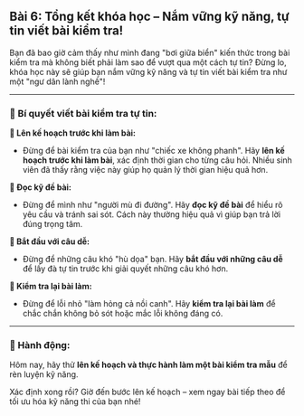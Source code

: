 ## Bài 6: Tổng kết khóa học – Nắm vững kỹ năng, tự tin viết bài kiểm tra!

Bạn đã bao giờ cảm thấy như mình đang "bơi giữa biển" kiến thức trong bài kiểm tra mà không biết phải làm sao để vượt qua một cách tự tin? Đừng lo, khóa học này sẽ giúp bạn nắm vững kỹ năng và tự tin viết bài kiểm tra như một "ngư dân lành nghề"!

---

### 📌 Bí quyết viết bài kiểm tra tự tin:

**🔹 Lên kế hoạch trước khi làm bài:**
- Đừng để bài kiểm tra của bạn như "chiếc xe không phanh". Hãy **lên kế hoạch trước khi làm bài**, xác định thời gian cho từng câu hỏi. Nhiều sinh viên đã thấy rằng việc này giúp họ quản lý thời gian hiệu quả hơn.

**🔹 Đọc kỹ đề bài:**
- Đừng để mình như "người mù đi đường". Hãy **đọc kỹ đề bài** để hiểu rõ yêu cầu và tránh sai sót. Cách này thường hiệu quả vì giúp bạn trả lời đúng trọng tâm.

**🔹 Bắt đầu với câu dễ:**
- Đừng để những câu khó "hù dọa" bạn. Hãy **bắt đầu với những câu dễ** để lấy đà tự tin trước khi giải quyết những câu khó hơn.

**🔹 Kiểm tra lại bài làm:**
- Đừng để lỗi nhỏ "làm hỏng cả nồi canh". Hãy **kiểm tra lại bài làm** để chắc chắn không bỏ sót hoặc mắc lỗi không đáng có.

---

### 🚀 Hành động:

Hôm nay, hãy thử **lên kế hoạch và thực hành làm một bài kiểm tra mẫu** để rèn luyện kỹ năng.

Xác định xong rồi? Giờ đến bước lên kế hoạch – xem ngay bài tiếp theo để tối ưu hóa kỹ năng thi của bạn nhé!